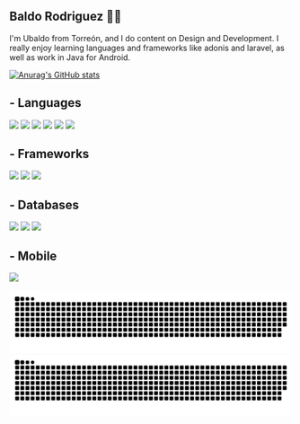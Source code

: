 <h2>Baldo Rodriguez 👨‍💻</h2>
I'm Ubaldo from Torreón, and I do content on Design and Development. I really enjoy learning languages and frameworks like adonis and laravel, as well as work in Java for Android.

<br>

[![Anurag's GitHub stats](https://github-readme-stats.vercel.app/api?username=UbaldoRdz98)](https://github.com/anuraghazra/github-readme-stats)

<h2> - Languages</h2>
<code><a href="https://docs.microsoft.com/en-us/dotnet/csharp"><img height="50" src="https://cdn.cdnlogo.com/logos/c/27/c.svg"></a></code>
<code><a href="https://dev.java/"><img height="50" src="https://cdn.cdnlogo.com/logos/j/86/java.svg"></a></code>
<code><a href="https://www.python.org"><img height="50" src="https://cdn.cdnlogo.com/logos/p/3/python.svg"></a></code>
<code><a href="https://www.php.net/manual/es/index.php"><img height="50" src="https://cdn.cdnlogo.com/logos/p/71/php.svg"></a></code>
<code><a href="https://devdocs.io/javascript/"><img height="50" src="https://cdn.cdnlogo.com/logos/j/44/javascript.svg"></a></code>
<code><a href="https://www.typescriptlang.org/docs/"><img height="50" src="https://cdn.cdnlogo.com/logos/t/96/typescript.svg"></a></code>
<h2> - Frameworks</h2>
<code><a href="https://laravel.com" target="_blank"><img height="50" src="https://cdn.cdnlogo.com/logos/l/57/laravel.svg"></a></code>
<code><a href="https://vuejs.org/" target="_blank"><img height="50" src="https://cdn.cdnlogo.com/logos/v/69/vue.svg"></a></code>
<code><a href="https://adonisjs.com" target="_blank"><img height="50" src="https://seeklogo.com/images/A/adonis-logo-F3400D509B-seeklogo.com.png"></a></code>
<h2> - Databases</h2>
<code><a href="https://adonisjs.com" target="_blank"><img height="50" src="https://cdn.cdnlogo.com/logos/m/21/microsoft-sql-server.svg"></a></code>
<code><a href="https://cdnlogo.com/logo/microsoft-sql-server_808.html" target="_blank"><img height="50" src="https://cdn.cdnlogo.com/logos/m/78/mysql.svg"></a></code>
<code><a href="https://cdnlogo.com/logo/mongodb-icon_41043.html"><img height="50" src="https://cdn.cdnlogo.com/logos/m/30/mongodb-icon.svg"></a></code>
<h2> - Mobile</h2>
<code><a href="https://developer.android.com/docs"><img height="50" src="https://cdn.cdnlogo.com/logos/a/15/android.svg"></a></code>

![github contribution grid snake animation](https://raw.githubusercontent.com/platane/platane/output/github-contribution-grid-snake-dark.svg#gh-dark-mode-only)![github contribution grid snake animation](https://raw.githubusercontent.com/platane/platane/output/github-contribution-grid-snake.svg#gh-light-mode-only)

